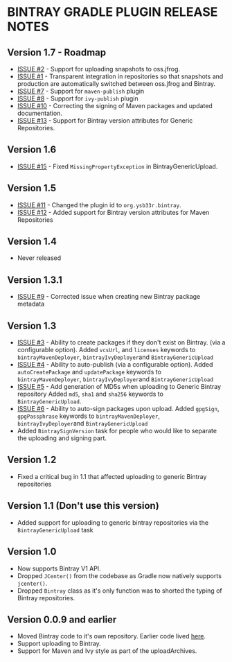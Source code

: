 BINTRAY GRADLE PLUGIN RELEASE NOTES
===================================

## Version 1.7 - Roadmap
* [ISSUE #2](https://github.com/ysb33r/bintray/issues/2) - Support for uploading snapshots to oss.jfrog.
* [ISSUE #1](https://github.com/ysb33r/bintray/issues/1) - Transparent integration in repositories so that snapshots and production are automatically switched between oss.jfrog and Bintray.
* [ISSUE #7](https://github.com/ysb33r/bintray/issues/7) - Support for ```maven-publish``` plugin
* [ISSUE #8](https://github.com/ysb33r/bintray/issues/8) - Support for ```ivy-publish``` plugin
* [ISSUE #10](https://github.com/ysb33r/bintray/issues/10) - Correcting the signing of Maven packages and updated documentation.
* [ISSUE #13](https://github.com/ysb33r/bintray/issues/13) - Support for Bintray version attributes for Generic Repositories.

## Version 1.6
* [ISSUE #15](https://github.com/ysb33r/bintray/issues/15) - Fixed `MissingPropertyException` in BintrayGenericUpload.

## Version 1.5
* [ISSUE #11](https://github.com/ysb33r/bintray/issues/11) - Changed the plugin id to ```org.ysb33r.bintray```.
* [ISSUE #12](https://github.com/ysb33r/bintray/issues/12) - Added support for Bintray version attributes for Maven Repositories

## Version 1.4
* Never released

## Version 1.3.1
* [ISSUE #9](https://github.com/ysb33r/bintray/issues/9) - Corrected issue when creating new Bintray package metadata

## Version 1.3
* [ISSUE #3](https://github.com/ysb33r/bintray/issues/3) - Ability to create packages if they don't exist on Bintray. (via a configurable option).
Added ```vcsUrl```, and ```licenses``` keywords to ```bintrayMavenDeployer```, ```bintrayIvyDeployer```and ```BintrayGenericUpload```
* [ISSUE #4](https://github.com/ysb33r/bintray/issues/4) - Ability to auto-publish (via a configurable option).
Added ```autoCreatePackage``` and ```updatePackage``` keywords to ```bintrayMavenDeployer```, ```bintrayIvyDeployer```and ```BintrayGenericUpload```
* [ISSUE #5](https://github.com/ysb33r/bintray/issues/5) - Add generation of MD5s when uploading to Generic Bintray repository
Added ```md5```, ```sha1``` and ```sha256``` keywords to ```BintrayGenericUpload```.
* [ISSUE #6](https://github.com/ysb33r/bintray/issues/6) - Ability to auto-sign packages upon upload.
Added ```gpgSign```, ```gpgPassphrase``` keywords to ```bintrayMavenDeployer```, ```bintrayIvyDeployer```and ```BintrayGenericUpload```
* Added ```BintraySignVersion``` task for people who would like to separate the uploading and signing part.

## Version 1.2
* Fixed a critical bug in 1.1 that affected uploading to generic Bintray repositories

## Version 1.1 (Don't use this version)
* Added support for uploading to generic bintray repositories via the ```BintrayGenericUpload``` task

## Version 1.0
* Now supports Bintray V1 API.
* Dropped ```JCenter()``` from the codebase as Gradle now natively supports ```jcenter()```.
* Dropped ```Bintray``` class as it's only function was to shorted the typing of Bintray repositories.

## Version 0.0.9 and earlier
* Moved Bintray code to it's own repository. Earlier code lived [here](https://github.com/ysb33r/Gradle/tree/RELEASE_0_0_9/bintray).
* Support uploading to Bintray.
* Support for Maven and Ivy style as part of the uploadArchives.
